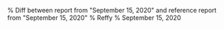 % Diff between report from "September 15, 2020" and reference report from "September 15, 2020"
% Reffy
% September 15, 2020

